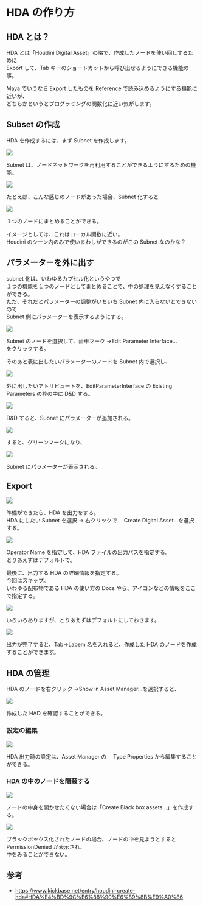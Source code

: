 # HDA の作り方

<!-- SUMMARY:HDAの作り方 -->

## HDA とは？

HDA とは「Houdini Digital Asset」の略で、作成したノードを使い回しするために  
Export して、Tab キーのショートカットから呼び出せるようにできる機能の事。

Maya でいうなら Export したものを Reference で読み込めるようにする機能に近いが、  
どちらかというとプログラミングの関数化に近い気がします。

## Subset の作成

HDA を作成するには、まず Subnet を作成します。

![](https://gyazo.com/5753221616601561c2c52449453f47dd.png)

Subnet は、ノードネットワークを再利用することができるようにするための機能。

![](https://gyazo.com/1f93ef3703bafc71a7e4f521edfd0d03.png)

たとえば、こんな感じのノードがあった場合、Subnet 化すると

![](https://gyazo.com/149be445878e79771fe510a9a6230fa1.png)

１つのノードにまとめることができる。

イメージとしては、これはローカル関数に近い。  
Houdini のシーン内のみで使いまわしができるのがこの Subnet なのかな？

## パラメーターを外に出す

subnet 化は、いわゆるカプセル化というやつで  
１つの機能を１つのノードとしてまとめることで、中の処理を見えなくすることができる。  
ただ、それだとパラメーターの調整がいちいち Subnet 内に入らないとできないので  
Subnet 側にパラメーターを表示するようにする。

![](https://gyazo.com/92c2b911a6e90e5206887c7b82ff3797.png)

Subnet のノードを選択して、歯車マーク →Edit Parameter Interface...  
をクリックする。

そのあと表に出したいパラメーターのノードを Subnet 内で選択し、

![](https://gyazo.com/9e9e468408ff0054364482da007c1934.png)

外に出したいアトリビュートを、EditParameterInterface の Existing Parameters の枠の中に D&D する。

![](https://gyazo.com/5ef9b5a0b30cb40381f74a1bbc4b40ea.png)

D&D すると、Subnet にパラメーターが追加される。

![](https://gyazo.com/aa9b222fd8822ac7c69c952a45fac03c.png)

すると、グリーンマークになり、

![](https://gyazo.com/44cfda4cc29af3dc0b11810efcdde025.png)

Subnet にパラメーターが表示される。

## Export

![](https://gyazo.com/b5cb78864b0c7ca9743f7d731420510a.png)

準備ができたら、HDA を出力をする。  
HDA にしたい Subnet を選択 → 右クリックで　 Create Digital Asset...を選択する。

![](https://gyazo.com/28deb0aea86fa82661673741b76e98c5.png)

Operator Name を指定して、HDA ファイルの出力パスを指定する。  
とりあえずはデフォルトで。

最後に、出力する HDA の詳細情報を指定する。  
今回はスキップ。  
いわゆる配布物である HDA の使い方の Docs やら、アイコンなどの情報をここで指定する。

![](https://gyazo.com/5de8d72f17805901513406c53af1a89a.png)

いろいろありますが、とりあえずはデフォルトにしておきます。

![](https://gyazo.com/6ce359ffa4c444bc55dd523f182db946.png)

出力が完了すると、Tab→Labem 名を入れると、作成した HDA のノードを作成することができます。

## HDA の管理

HDA のノードを右クリック →Show in Asset Manager...を選択すると、

![](https://gyazo.com/cb703f64ddb254d03829ca009ef096b9.png)

作成した HAD を確認することができる。

### 設定の編集

![](https://gyazo.com/c9b9584384017dd3160c75155faecab4.png)

HDA 出力時の設定は、Asset Manager の　 Type Properties から編集することができる。

### HDA の中のノードを隠蔽する

![](https://gyazo.com/eee83b4505a322df55fca2ad35e0cff4.png)

ノードの中身を開かせたくない場合は「Create Black box assets...」を作成する。

![](https://gyazo.com/532c38fbc9a73227e211a1df29302edb.png)

ブラックボックス化されたノードの場合、ノードの中を見ようとすると PermissionDenied が表示され、  
中をみることができない。

## 参考

- https://www.kickbase.net/entry/houdini-create-hda#HDA%E4%BD%9C%E6%88%90%E6%89%8B%E9%A0%86
